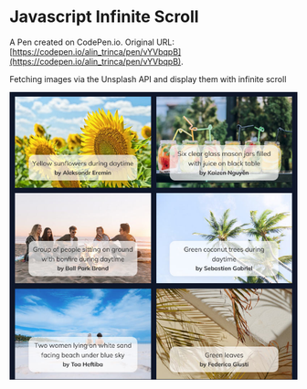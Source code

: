 # Javascript Infinite Scroll

A Pen created on CodePen.io. Original URL: [https://codepen.io/alin_trinca/pen/vYVbqpB](https://codepen.io/alin_trinca/pen/vYVbqpB).

Fetching images via the Unsplash API and display them with infinite scroll

![Javascript Infinite Scroll Screenshot](javascript-infinite-scroll.jpg)
